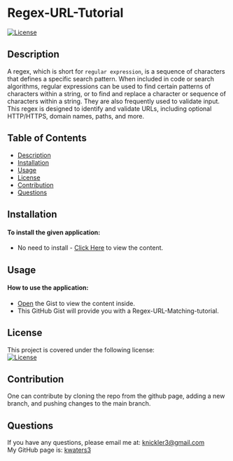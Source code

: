 # Regex-URL-Tutorial

   [![License](https://img.shields.io/badge/License-MIT-turquoise.svg)](https://opensource.org/licenses/MIT) 
   
## Description
A regex, which is short for `regular expression`, is a sequence of characters that defines a specific search pattern. When included in code or search algorithms, regular expressions can be used to find certain patterns of characters within a string, or to find and replace a character or sequence of characters within a string. They are also frequently used to validate input. This regex is designed to identify and validate URLs, including optional HTTP/HTTPS, domain names, paths, and more.



## Table of Contents
   * [Description](#description)
   * [Installation](#installation)
   * [Usage](#usage)
   * [License](#license)
   * [Contribution](#contribution)
   * [Questions](#questions)
 
 
 ## Installation
 #### To install the given application:
  * No need to install - [Click Here](https://gist.github.com/kwaters3/845518383281068ce71db4ccfcf00bf7) to view the content. 
   
 
 ## Usage
 #### How to use the application:
  * [Open](https://gist.github.com/kwaters3/845518383281068ce71db4ccfcf00bf7) the Gist to view the content inside.
  * This GitHub Gist will provide you with a Regex-URL-Matching-tutorial.
  

 
 ## License
   This project is covered under the following license: <br/> 
   [![License](https://img.shields.io/badge/License-MIT-turquoise.svg)](https://opensource.org/licenses/MIT)
 
 ## Contribution
   One can contribute by cloning the repo from the github page, adding a new branch, and pushing changes to the main branch. 
 
 ## Questions
   If you have any questions, please email me at: knickler3@gmail.com <br/>
   My GitHub page is: [kwaters3](https://github.com/kwaters3)
